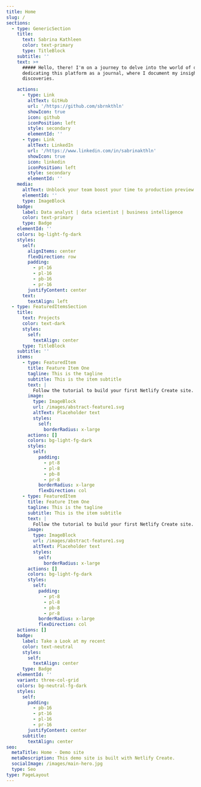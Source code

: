 ```yaml
---
title: Home
slug: /
sections:
  - type: GenericSection
    title:
      text: Sabrina Kathleen
      color: text-primary
      type: TitleBlock
    subtitle: ''
    text: >+
      ##### Hello, there! I'm on a journey to delve into the world of data and
      dedicating this platform as a journal, where I document my insights and
      discoveries.

    actions:
      - type: Link
        altText: GitHub
        url: '/https://github.com/sbrnkthln'
        showIcon: true
        icon: github
        iconPosition: left
        style: secondary
        elementId: ''
      - type: Link
        altText: LinkedIn
        url: '/https://www.linkedin.com/in/sabrinakthln'
        showIcon: true
        icon: linkedin
        iconPosition: left
        style: secondary
        elementId: ''
    media:
      altText: Unblock your team boost your time to production preview
      elementId: ''
      type: ImageBlock
    badge:
      label: Data analyst | data scientist | business intelligence
      color: text-primary
      type: Badge
    elementId: ''
    colors: bg-light-fg-dark
    styles:
      self:
        alignItems: center
        flexDirection: row
        padding:
          - pt-16
          - pl-16
          - pb-16
          - pr-16
        justifyContent: center
      text:
        textAlign: left
  - type: FeaturedItemsSection
    title:
      text: Projects
      color: text-dark
      styles:
        self:
          textAlign: center
      type: TitleBlock
    subtitle: ''
    items:
      - type: FeaturedItem
        title: Feature Item One
        tagline: This is the tagline
        subtitle: This is the item subtitle
        text: |
          Follow the tutorial to build your first Netlify Create site.
        image:
          type: ImageBlock
          url: /images/abstract-feature1.svg
          altText: Placeholder text
          styles:
            self:
              borderRadius: x-large
        actions: []
        colors: bg-light-fg-dark
        styles:
          self:
            padding:
              - pt-8
              - pl-8
              - pb-8
              - pr-8
            borderRadius: x-large
            flexDirection: col
      - type: FeaturedItem
        title: Feature Item One
        tagline: This is the tagline
        subtitle: This is the item subtitle
        text: |
          Follow the tutorial to build your first Netlify Create site.
        image:
          type: ImageBlock
          url: /images/abstract-feature1.svg
          altText: Placeholder text
          styles:
            self:
              borderRadius: x-large
        actions: []
        colors: bg-light-fg-dark
        styles:
          self:
            padding:
              - pt-8
              - pl-8
              - pb-8
              - pr-8
            borderRadius: x-large
            flexDirection: col
    actions: []
    badge:
      label: Take a Look at my recent
      color: text-neutral
      styles:
        self:
          textAlign: center
      type: Badge
    elementId: ''
    variant: three-col-grid
    colors: bg-neutral-fg-dark
    styles:
      self:
        padding:
          - pb-16
          - pt-16
          - pl-16
          - pr-16
        justifyContent: center
      subtitle:
        textAlign: center
seo:
  metaTitle: Home - Demo site
  metaDescription: This demo site is built with Netlify Create.
  socialImage: /images/main-hero.jpg
  type: Seo
type: PageLayout
---
```

